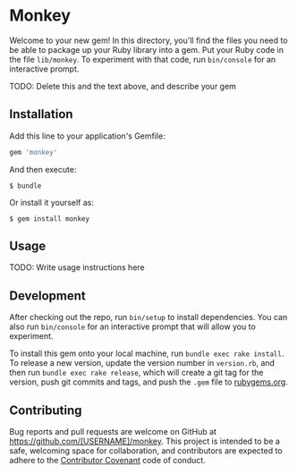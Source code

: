 # Monkey

Welcome to your new gem! In this directory, you'll find the files you need to be able to package up your Ruby library into a gem. Put your Ruby code in the file `lib/monkey`. To experiment with that code, run `bin/console` for an interactive prompt.

TODO: Delete this and the text above, and describe your gem

## Installation

Add this line to your application's Gemfile:

```ruby
gem 'monkey'
```

And then execute:

    $ bundle

Or install it yourself as:

    $ gem install monkey

## Usage

TODO: Write usage instructions here

## Development

After checking out the repo, run `bin/setup` to install dependencies. You can also run `bin/console` for an interactive prompt that will allow you to experiment.

To install this gem onto your local machine, run `bundle exec rake install`. To release a new version, update the version number in `version.rb`, and then run `bundle exec rake release`, which will create a git tag for the version, push git commits and tags, and push the `.gem` file to [rubygems.org](https://rubygems.org).

## Contributing

Bug reports and pull requests are welcome on GitHub at https://github.com/[USERNAME]/monkey. This project is intended to be a safe, welcoming space for collaboration, and contributors are expected to adhere to the [Contributor Covenant](http://contributor-covenant.org) code of conduct.


